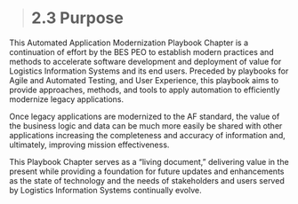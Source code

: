 ># **2.3** Purpose

This Automated Application Modernization Playbook Chapter is a continuation of effort by the BES PEO to establish modern practices and methods to accelerate software development and deployment of value for Logistics Information Systems and its end users.  Preceded by playbooks for Agile and Automated Testing, and User Experience, this playbook aims to provide approaches, methods, and tools to apply automation to efficiently modernize legacy applications.

Once legacy applications are modernized to the AF standard, the value of the business logic and data can be much more easily be shared with other applications increasing the completeness and accuracy of information and, ultimately, improving mission effectiveness.

This Playbook Chapter serves as a “living document,” delivering value in the present while providing a foundation for future updates and enhancements as the state of technology and the needs of stakeholders and users served by Logistics Information Systems continually evolve.
